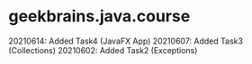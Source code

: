 # geekbrains.java.course
20210614: Added Task4 (JavaFX App)
20210607: Added Task3 (Collections)
20210602: Added Task2 (Exceptions)